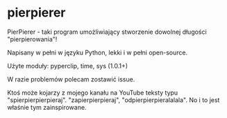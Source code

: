 # pierpierer
PierPierer - taki program umożliwiający stworzenie dowolnej długości "pierpierowania"!


Napisany w pełni w języku Python, lekki i w pełni open-source.

Użyte moduły: pyperclip, time, sys (1.0.1+)

W razie problemów polecam zostawić issue.

Ktoś może kojarzy z mojego kanału na YouTube teksty typu "spierpierpierpieraj". "zapierpierpieraj", "odpierpierpieralalala". No i to jest właśnie tym zainspirowane.
